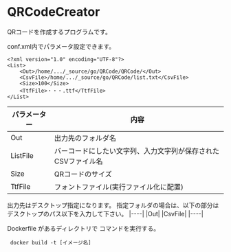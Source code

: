 # QRCodeCreator
QRコードを作成するプログラムです。

conf.xml内でパラメータ設定できます。

```
<?xml version="1.0" encoding="UTF-8"?>
<List>
	<Out>/home/.../_source/go/QRCode/QRCode/</Out>
	<CsvFile>/home/.../_source/go/QRCode/list.txt</CsvFile>
	<Size>100</Size>
	<TtfFile>・・・.ttf</TtfFile>
</List>
```
|パラメーター|内容|
|----|----|
|Out|出力先のフォルダ名|
|ListFile|バーコードにしたい文字列、入力文字列が保存されたCSVファイル名|
|Size|QRコードのサイズ|
|TtfFile|フォントファイル(実行ファイル化に配置)|

出力先はデスクトップ指定になります。
指定フォルダの場合は、以下の部分はデスクトップのパス以下を入力して下さい。
|----|
|Out|
|CsvFile|
|----|



 Dockerfile があるディレクトリで コマンドを実行する。
```
 docker build -t [イメージ名] 
```